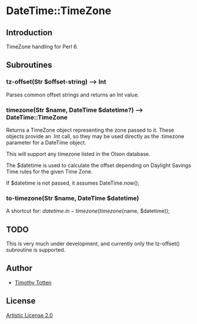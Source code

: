 # DateTime::TimeZone

## Introduction

TimeZone handling for Perl 6.

## Subroutines

### tz-offset(Str $offset-string) --> Int

Parses common offset strings and returns an Int value.

### timezone(Str $name, DateTime $datetime?) --> DateTime::TimeZone

Returns a TimeZone object representing the zone passed to it.
These objects provide an .Int call, so they may be used directly as
the :timezone parameter for a DateTime object.

This will support any timezone listed in the Olson database.

The $datetime is used to calculate the offset depending on Daylight Savings
Time rules for the given Time Zone.

If $datetime is not passed, it assumes DateTime.now();

### to-timezone(Str $name, DateTime $datetime)

A shortcut for: $datetime.in-timezone(timezone($name, $datetime));

## TODO

This is very much under development, and currently only the tz-offset()
subroutine is supported. 

## Author

 * [Timothy Totten](https://github.com/supernovus/)

## License

[Artistic License 2.0](http://www.perlfoundation.org/artistic_license_2_0)

